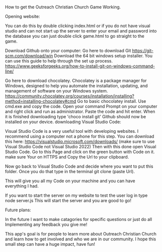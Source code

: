 How to get the Outreach Christian Church Game Working.

Opening website:

You can do this by double clicking index.html or if you do not have visual studio and can not start up the server to enter your email and password into the database you can just double click game.html to go straight to the game.

Download Github onto your computer:
Go here to download Git https://git-scm.com/download/win
Download the 64 bit windows setup installer.
You can use this guide to help through the set up process.
https://www.geeksforgeeks.org/how-to-install-git-on-windows-command-line/

Go here to download chocolatey. Chocolatey is a package manager for Windows, designed to help you automate the installation, updating, and management of software on your Windows system. 
https://community.chocolatey.org/courses/installation/installing?method=installing-chocolatey#cmd
Go to basic chocolatey install.
Use cmd.exe and copy the code.
Open your command Prompt on your computer and right click and run as administrator.
Paste the code and hit enter.
When it is finished downloading type
'choco install git'
Github should now be installed on your device.
downloading Visual Studio Code:

Visual Studio Code is a very useful tool with developing websites. I recommend using a computer not a phone for this step. You can download this here: 
https://visualstudio.microsoft.com/downloads/
(make sure to use Visual Studio Code not Visual Studio 2022)
Then with this done open Visual Studio Code. 
Go to this Page and click on the green button with Code on it. make sure Your on HTTPS and Copy the Url to your clipboard. 

Now go back to Visual Studio Code and decide where you want to put this folder. Once you do that type in the terminal
git clone (paste Url).

This will give you all my Code on your machine and you can have everything I had. 

If you want to start the server on my website to test the user log in type
node server.js
This will start the server and you are good to go!

Future plans:

In the future I want to make catagories for specific questions or just do all
Implementing any feedback you give me!

This app's goal is for people to learn more about Outreach Christian Church and learn how to get involved and who we are in our community. I hope this small step can have a huge impact, have fun!




